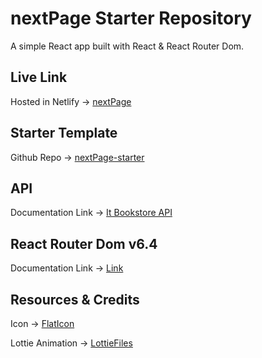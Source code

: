 # nextPage Starter Repository

A simple React app built with React & React Router Dom.

## Live Link
Hosted in Netlify -> [nextPage](https://next-page.netlify.app/)


## Starter Template
Github Repo -> [nextPage-starter](https://github.com/shakilahmedatik/nextPage-starter)

## API 

Documentation Link -> [It Bookstore API](https://api.itbook.store/)

## React Router Dom v6.4 

Documentation Link -> [Link](https://reactrouter.com/en/main/start/overview)

## Resources & Credits

Icon -> [FlatIcon](https://www.flaticon.com/)

Lottie Animation -> [LottieFiles](https://lottiefiles.com/featured)

